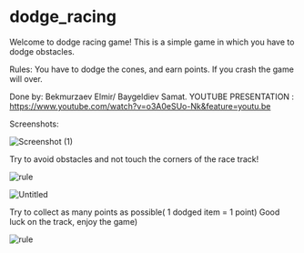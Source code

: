 # dodge_racing

Welcome to dodge racing game!
This is a simple game in which you have to dodge obstacles.

Rules: You have to dodge the cones, and earn points. If you crash the game will over.

Done by: Bekmurzaev Elmir/ Baygeldiev Samat.
YOUTUBE PRESENTATION : https://www.youtube.com/watch?v=o3A0eSUo-Nk&feature=youtu.be

Screenshots:

![Screenshot (1)](https://user-images.githubusercontent.com/73636880/102710193-d479fc00-42da-11eb-8aa9-96cdd8bf0bb9.png)

Try to avoid obstacles and not touch the corners of the race track!

![rule](https://user-images.githubusercontent.com/73636880/102710338-c8db0500-42db-11eb-8736-694a193d34a6.png)

![Untitled](https://user-images.githubusercontent.com/73636880/102710352-e5773d00-42db-11eb-9aa3-7e8f67ae6128.png)

Try to collect as many points as possible( 1 dodged item = 1 point)
Good luck on the track, enjoy the game)

![rule](https://user-images.githubusercontent.com/73636880/102710464-ab5a6b00-42dc-11eb-8800-3c87ac3465b8.png)





